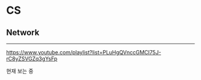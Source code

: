 # CS
## Network
---

https://www.youtube.com/playlist?list=PLuHgQVnccGMCI75J-rC8yZSVGZq3gYsFp

현재 보는 중